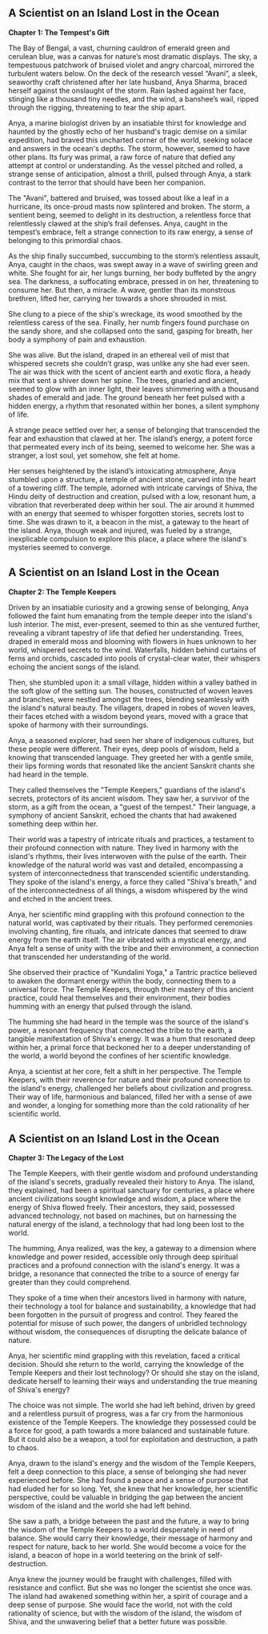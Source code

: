 ## A Scientist on an Island Lost in the Ocean

**Chapter 1: The Tempest's Gift**

The Bay of Bengal, a vast, churning cauldron of emerald green and cerulean blue, was a canvas for nature’s most dramatic displays.  The sky, a tempestuous patchwork of bruised violet and angry charcoal, mirrored the turbulent waters below.  On the deck of the research vessel “Avani”, a sleek, seaworthy craft christened after her late husband, Anya Sharma, braced herself against the onslaught of the storm.  Rain lashed against her face, stinging like a thousand tiny needles, and the wind, a banshee’s wail, ripped through the rigging, threatening to tear the ship apart.

Anya, a marine biologist driven by an insatiable thirst for knowledge and haunted by the ghostly echo of her husband's tragic demise on a similar expedition, had braved this uncharted corner of the world, seeking solace and answers in the ocean's depths.  The storm, however, seemed to have other plans.  Its fury was primal, a raw force of nature that defied any attempt at control or understanding.  As the vessel pitched and rolled, a strange sense of anticipation, almost a thrill, pulsed through Anya, a stark contrast to the terror that should have been her companion.

The "Avani", battered and bruised, was tossed about like a leaf in a hurricane, its once-proud masts now splintered and broken.  The storm, a sentient being, seemed to delight in its destruction, a relentless force that relentlessly clawed at the ship’s frail defenses.  Anya, caught in the tempest’s embrace, felt a strange connection to its raw energy, a sense of belonging to this primordial chaos.  

As the ship finally succumbed, succumbing to the storm’s relentless assault, Anya, caught in the chaos, was swept away in a wave of swirling green and white.  She fought for air, her lungs burning, her body buffeted by the angry sea. The darkness, a suffocating embrace, pressed in on her, threatening to consume her. But then, a miracle.  A wave, gentler than its monstrous brethren, lifted her, carrying her towards a shore shrouded in mist.

She clung to a piece of the ship's wreckage, its wood smoothed by the relentless caress of the sea.  Finally, her numb fingers found purchase on the sandy shore, and she collapsed onto the sand, gasping for breath, her body a symphony of pain and exhaustion.

She was alive.  But the island, draped in an ethereal veil of mist that whispered secrets she couldn’t grasp, was unlike any she had ever seen.  The air was thick with the scent of ancient earth and exotic flora, a heady mix that sent a shiver down her spine.  The trees, gnarled and ancient, seemed to glow with an inner light, their leaves shimmering with a thousand shades of emerald and jade.  The ground beneath her feet pulsed with a hidden energy, a rhythm that resonated within her bones, a silent symphony of life.

A strange peace settled over her, a sense of belonging that transcended the fear and exhaustion that clawed at her.  The island’s energy, a potent force that permeated every inch of its being, seemed to welcome her.  She was a stranger, a lost soul, yet somehow, she felt at home.

Her senses heightened by the island’s intoxicating atmosphere, Anya stumbled upon a structure, a temple of ancient stone, carved into the heart of a towering cliff.  The temple, adorned with intricate carvings of Shiva, the Hindu deity of destruction and creation, pulsed with a low, resonant hum, a vibration that reverberated deep within her soul.  The air around it hummed with an energy that seemed to whisper forgotten stories, secrets lost to time.  She was drawn to it, a beacon in the mist, a gateway to the heart of the island.  Anya, though weak and injured, was fueled by a strange, inexplicable compulsion to explore this place, a place where the island's mysteries seemed to converge.  



## A Scientist on an Island Lost in the Ocean

**Chapter 2: The Temple Keepers**

Driven by an insatiable curiosity and a growing sense of belonging, Anya followed the faint hum emanating from the temple deeper into the island's lush interior.  The mist, ever-present, seemed to thin as she ventured further, revealing a vibrant tapestry of life that defied her understanding.  Trees, draped in emerald moss and blooming with flowers in hues unknown to her world, whispered secrets to the wind.  Waterfalls, hidden behind curtains of ferns and orchids, cascaded into pools of crystal-clear water, their whispers echoing the ancient songs of the island.

Then, she stumbled upon it: a small village, hidden within a valley bathed in the soft glow of the setting sun.  The houses, constructed of woven leaves and branches, were nestled amongst the trees, blending seamlessly with the island's natural beauty.  The villagers, draped in robes of woven leaves, their faces etched with a wisdom beyond years, moved with a grace that spoke of harmony with their surroundings. 

Anya, a seasoned explorer, had seen her share of indigenous cultures, but these people were different.  Their eyes, deep pools of wisdom, held a knowing that transcended language.  They greeted her with a gentle smile, their lips forming words that resonated like the ancient Sanskrit chants she had heard in the temple.

They called themselves the "Temple Keepers," guardians of the island's secrets, protectors of its ancient wisdom.  They saw her, a survivor of the storm, as a gift from the ocean, a "guest of the tempest."  Their language, a symphony of ancient Sanskrit, echoed the chants that had awakened something deep within her.

Their world was a tapestry of intricate rituals and practices, a testament to their profound connection with nature. They lived in harmony with the island's rhythms, their lives interwoven with the pulse of the earth. Their knowledge of the natural world was vast and detailed, encompassing a system of interconnectedness that transcended scientific understanding. They spoke of the island's energy, a force they called "Shiva's breath," and of the interconnectedness of all things, a wisdom whispered by the wind and etched in the ancient trees.

Anya, her scientific mind grappling with this profound connection to the natural world, was captivated by their rituals.  They performed ceremonies involving chanting, fire rituals, and intricate dances that seemed to draw energy from the earth itself.  The air vibrated with a mystical energy, and Anya felt a sense of unity with the tribe and their environment, a connection that transcended her understanding of the world.

She observed their practice of "Kundalini Yoga," a Tantric practice believed to awaken the dormant energy within the body, connecting them to a universal force.  The Temple Keepers, through their mastery of this ancient practice, could heal themselves and their environment, their bodies humming with an energy that pulsed through the island.

The humming she had heard in the temple was the source of the island's power, a resonant frequency that connected the tribe to the earth, a tangible manifestation of Shiva's energy.  It was a hum that resonated deep within her, a primal force that beckoned her to a deeper understanding of the world, a world beyond the confines of her scientific knowledge. 

Anya, a scientist at her core, felt a shift in her perspective. The Temple Keepers, with their reverence for nature and their profound connection to the island's energy, challenged her beliefs about civilization and progress.  Their way of life, harmonious and balanced, filled her with a sense of awe and wonder, a longing for something more than the cold rationality of her scientific world. 



## A Scientist on an Island Lost in the Ocean

**Chapter 3: The Legacy of the Lost**

The Temple Keepers, with their gentle wisdom and profound understanding of the island's secrets, gradually revealed their history to Anya.  The island, they explained, had been a spiritual sanctuary for centuries, a place where ancient civilizations sought knowledge and wisdom, a place where the energy of Shiva flowed freely.  Their ancestors, they said, possessed advanced technology, not based on machines, but on harnessing the natural energy of the island, a technology that had long been lost to the world.

The humming, Anya realized, was the key, a gateway to a dimension where knowledge and power resided, accessible only through deep spiritual practices and a profound connection with the island's energy.  It was a bridge, a resonance that connected the tribe to a source of energy far greater than they could comprehend.

They spoke of a time when their ancestors lived in harmony with nature, their technology a tool for balance and sustainability, a knowledge that had been forgotten in the pursuit of progress and control.  They feared the potential for misuse of such power, the dangers of unbridled technology without wisdom, the consequences of disrupting the delicate balance of nature.

Anya, her scientific mind grappling with this revelation, faced a critical decision.  Should she return to the world, carrying the knowledge of the Temple Keepers and their lost technology?  Or should she stay on the island, dedicate herself to learning their ways and understanding the true meaning of Shiva's energy?

The choice was not simple.  The world she had left behind, driven by greed and a relentless pursuit of progress, was a far cry from the harmonious existence of the Temple Keepers.  The knowledge they possessed could be a force for good, a path towards a more balanced and sustainable future.  But it could also be a weapon, a tool for exploitation and destruction, a path to chaos.

Anya, drawn to the island's energy and the wisdom of the Temple Keepers, felt a deep connection to this place, a sense of belonging she had never experienced before.  She had found a peace and a sense of purpose that had eluded her for so long.  Yet, she knew that her knowledge, her scientific perspective, could be valuable in bridging the gap between the ancient wisdom of the island and the world she had left behind.

She saw a path, a bridge between the past and the future, a way to bring the wisdom of the Temple Keepers to a world desperately in need of balance.  She would carry their knowledge, their message of harmony and respect for nature, back to her world.  She would become a voice for the island, a beacon of hope in a world teetering on the brink of self-destruction.

Anya knew the journey would be fraught with challenges, filled with resistance and conflict.  But she was no longer the scientist she once was.  The island had awakened something within her, a spirit of courage and a deep sense of purpose.  She would face the world, not with the cold rationality of science, but with the wisdom of the island, the wisdom of Shiva, and the unwavering belief that a better future was possible. 
